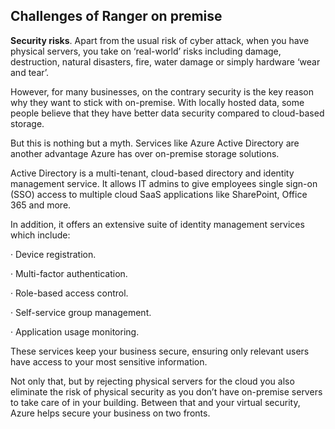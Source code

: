 ## Challenges of Ranger on premise

**Security risks**. Apart from the usual risk of cyber attack, when you have physical servers, you take on ‘real-world’ risks including damage, destruction, natural disasters, fire, water damage or simply hardware ‘wear and tear’.

However, for many businesses, on the contrary security is the key reason why they want to stick with on-premise. With locally hosted data, some people believe that they have better data security compared to cloud-based storage.

But this is nothing but a myth. Services like Azure Active Directory are another advantage Azure has over on-premise storage solutions.

Active Directory is a multi-tenant, cloud-based directory and identity management service. It allows IT admins to give employees single sign-on (SSO) access to multiple cloud SaaS applications like SharePoint, Office 365 and more.

In addition, it offers an extensive suite of identity management services which include:

·    Device registration.

·    Multi-factor authentication.

·    Role-based access control.

·    Self-service group management.

·    Application usage monitoring.

These services keep your business secure, ensuring only relevant users have access to your most sensitive information.

Not only that, but by rejecting physical servers for the cloud you also eliminate the risk of physical security as you don’t have on-premise servers to take care of in your building. Between that and your virtual security, Azure helps secure your business on two fronts.
